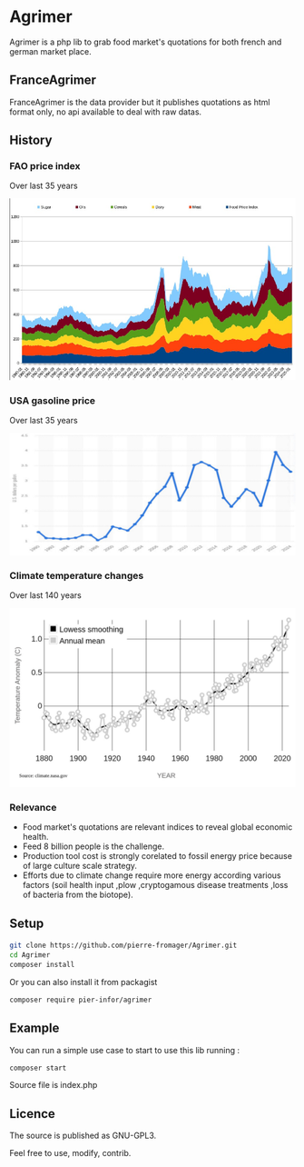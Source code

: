 # Agrimer

Agrimer is a php lib to grab food market's quotations for both french and german market place.

## FranceAgrimer

FranceAgrimer is the data provider but it publishes quotations as html format only, no api available to deal with raw datas.

## History

### FAO price index

Over last 35 years

![fao price index evolution](./fixtures/doc/fao.price.evol.jpeg)

### USA gasoline price

Over last 35 years

![usa gaoline price](./fixtures/doc/us.gasoline.evol.jpg)

### Climate temperature changes

Over last 140 years

![climate temperature change](./fixtures/doc/climate.global.temp.jpg)

### Relevance

* Food market's quotations are relevant indices to reveal global economic health.
* Feed 8 billion people is the challenge.
* Production tool cost is strongly corelated to fossil energy price because of large culture scale strategy.
* Efforts due to climate change require more energy according various factors (soil health input ,plow ,cryptogamous disease treatments ,loss of bacteria from the biotope).

## Setup

```bash
git clone https://github.com/pierre-fromager/Agrimer.git
cd Agrimer
composer install
```

Or you can also install it from packagist

```bash
composer require pier-infor/agrimer
```

## Example

You can run a simple use case to start to use this lib running :

```bash
composer start
```

Source file is index.php

## Licence

The source is published as GNU-GPL3.

Feel free to use, modify, contrib.

